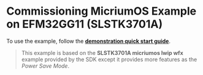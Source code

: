 # Commissioning MicriumOS Example on EFM32GG11 (SLSTK3701A) 

To use the example, follow the [**demonstration quick start guide**](https://docs.silabs.com/wifi/wf200/content-source/getting-started/silabs/gg11/getting-started).

> This example is based on the **SLSTK3701A micriumos lwip wfx** example provided by the SDK except it provides more features as the *Power Save Mode*.